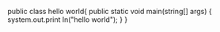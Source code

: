 public class hello world{
      public static void main(string[] args) {
           system.out.print ln("hello world");
           }
        }   
